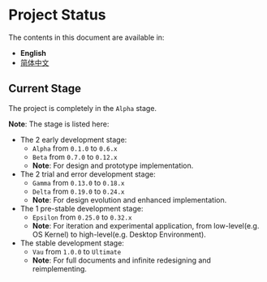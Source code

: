 # Project Status

The contents in this document are available in:

- **English**
- [简体中文](./ProjectStatus.zh-CN.md)

## Current Stage

The project is completely in the `Alpha` stage.

**Note**: The stage is listed here:

- The 2 early development stage:
  - `Alpha` from `0.1.0` to `0.6.x`
  - `Beta` from `0.7.0` to `0.12.x`
  - **Note**: For design and prototype implementation.
- The 2 trial and error development stage:
  - `Gamma` from `0.13.0` to `0.18.x`
  - `Delta` from `0.19.0` to `0.24.x`
  - **Note**: For design evolution and enhanced implementation.
- The 1 pre-stable development stage:
  - `Epsilon` from `0.25.0` to `0.32.x`
  - **Note**: For iteration and experimental application, from low-level(e.g. OS Kernel) to high-level(e.g. Desktop Environment).
- The stable development stage:
  - `Vau` from `1.0.0` to `Ultimate`
  - **Note**: For full documents and infinite redesigning and reimplementing.
